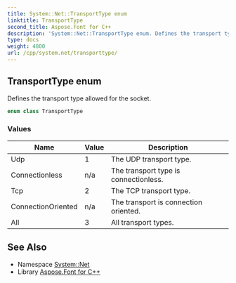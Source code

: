 ```yaml
---
title: System::Net::TransportType enum
linktitle: TransportType
second_title: Aspose.Font for C++
description: 'System::Net::TransportType enum. Defines the transport type allowed for the socket in C++.'
type: docs
weight: 4800
url: /cpp/system.net/transporttype/
---
```

## TransportType enum


Defines the transport type allowed for the socket.

```cpp
enum class TransportType
```

### Values

| Name | Value | Description |
| --- | --- | --- |
| Udp | 1 | The UDP transport type. |
| Connectionless | n/a | The transport type is connectionless. |
| Tcp | 2 | The TCP transport type. |
| ConnectionOriented | n/a | The transport is connection oriented. |
| All | 3 | All transport types. |

## See Also

* Namespace [System::Net](../)
* Library [Aspose.Font for C++](../../)
